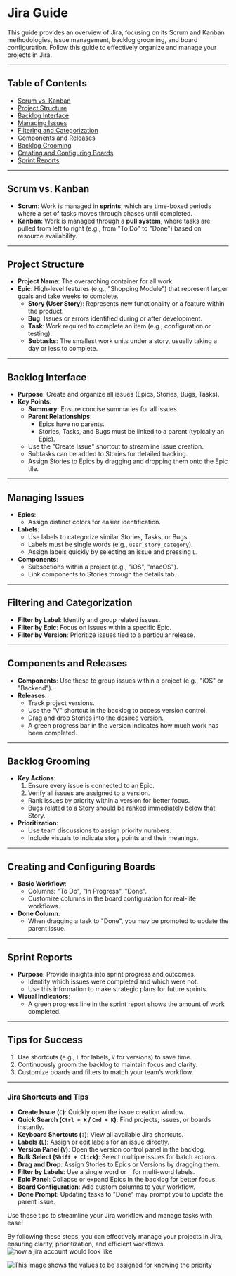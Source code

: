 # Jira Guide

This guide provides an overview of Jira, focusing on its Scrum and Kanban methodologies, issue management, backlog grooming, and board configuration. Follow this guide to effectively organize and manage your projects in Jira.

---

## Table of Contents
- [Scrum vs. Kanban](#scrum-vs-kanban)
- [Project Structure](#project-structure)
- [Backlog Interface](#backlog-interface)
- [Managing Issues](#managing-issues)
- [Filtering and Categorization](#filtering-and-categorization)
- [Components and Releases](#components-and-releases)
- [Backlog Grooming](#backlog-grooming)
- [Creating and Configuring Boards](#creating-and-configuring-boards)
- [Sprint Reports](#sprint-reports)

---

## Scrum vs. Kanban
- **Scrum**: Work is managed in **sprints**, which are time-boxed periods where a set of tasks moves through phases until completed.
- **Kanban**: Work is managed through a **pull system**, where tasks are pulled from left to right (e.g., from "To Do" to "Done") based on resource availability.

---

## Project Structure
- **Project Name**: The overarching container for all work.
- **Epic**: High-level features (e.g., "Shopping Module") that represent larger goals and take weeks to complete.
  - **Story (User Story)**: Represents new functionality or a feature within the product.
  - **Bug**: Issues or errors identified during or after development.
  - **Task**: Work required to complete an item (e.g., configuration or testing).
  - **Subtasks**: The smallest work units under a story, usually taking a day or less to complete.

---

## Backlog Interface
- **Purpose**: Create and organize all issues (Epics, Stories, Bugs, Tasks).
- **Key Points**:
  - **Summary**: Ensure concise summaries for all issues.
  - **Parent Relationships**: 
    - Epics have no parents.
    - Stories, Tasks, and Bugs must be linked to a parent (typically an Epic).
  - Use the "Create Issue" shortcut to streamline issue creation.
  - Subtasks can be added to Stories for detailed tracking.
  - Assign Stories to Epics by dragging and dropping them onto the Epic tile.

---

## Managing Issues
- **Epics**:
  - Assign distinct colors for easier identification.
- **Labels**:
  - Use labels to categorize similar Stories, Tasks, or Bugs.
  - Labels must be single words (e.g., `user_story_category`).
  - Assign labels quickly by selecting an issue and pressing `L`.
- **Components**:
  - Subsections within a project (e.g., "iOS", "macOS").
  - Link components to Stories through the details tab.

---

## Filtering and Categorization
- **Filter by Label**: Identify and group related issues.
- **Filter by Epic**: Focus on issues within a specific Epic.
- **Filter by Version**: Prioritize issues tied to a particular release.

---

## Components and Releases
- **Components**: Use these to group issues within a project (e.g., "iOS" or "Backend").
- **Releases**:
  - Track project versions.
  - Use the "V" shortcut in the backlog to access version control.
  - Drag and drop Stories into the desired version.
  - A green progress bar in the version indicates how much work has been completed.

---

## Backlog Grooming
- **Key Actions**:
  1. Ensure every issue is connected to an Epic.
  2. Verify all issues are assigned to a version.
  - Rank issues by priority within a version for better focus.
  - Bugs related to a Story should be ranked immediately below that Story.
- **Prioritization**:
  - Use team discussions to assign priority numbers.
  - Include visuals to indicate story points and their meanings.

---

## Creating and Configuring Boards
- **Basic Workflow**:
  - Columns: "To Do", "In Progress", "Done".
  - Customize columns in the board configuration for real-life workflows.
- **Done Column**:
  - When dragging a task to "Done", you may be prompted to update the parent issue.

---

## Sprint Reports
- **Purpose**: Provide insights into sprint progress and outcomes.
  - Identify which issues were completed and which were not.
  - Use this information to make strategic plans for future sprints.
- **Visual Indicators**:
  - A green progress line in the sprint report shows the amount of work completed.

---

## Tips for Success
1. Use shortcuts (e.g., `L` for labels, `V` for versions) to save time.
2. Continuously groom the backlog to maintain focus and clarity.
3. Customize boards and filters to match your team’s workflow.

---

### **Jira Shortcuts and Tips**


- **Create Issue (`C`)**: Quickly open the issue creation window.  
- **Quick Search (`Ctrl + K` / `Cmd + K`)**: Find projects, issues, or boards instantly.  
- **Keyboard Shortcuts (`?`)**: View all available Jira shortcuts.  
- **Labels (`L`)**: Assign or edit labels for an issue directly.  
- **Version Panel (`V`)**: Open the version control panel in the backlog.  
- **Bulk Select (`Shift + Click`)**: Select multiple issues for batch actions.  
- **Drag and Drop**: Assign Stories to Epics or Versions by dragging them.  
- **Filter by Labels**: Use a single word or `_` for multi-word labels.  
- **Epic Panel**: Collapse or expand Epics in the backlog for better focus.  
- **Board Configuration**: Add custom columns to your workflow.  
- **Done Prompt**: Updating tasks to "Done" may prompt you to update the parent issue.  

Use these tips to streamline your Jira workflow and manage tasks with ease!

By following these steps, you can effectively manage your projects in Jira, ensuring clarity, prioritization, and efficient workflows.
![how a jira account would look like](https://github.com/user-attachments/assets/2c11945c-488d-4e55-95a0-020674521c85)


![This image shows the values to be assigned for knowing the priority](https://github.com/user-attachments/assets/7a80bc66-1494-4fed-95da-3a839ea636d1)


